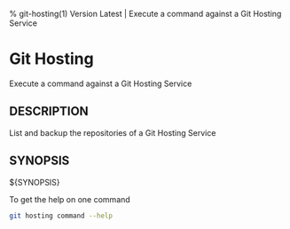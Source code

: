 % git-hosting(1) Version Latest | Execute a command against a Git Hosting Service
# Git Hosting

Execute a command against a Git Hosting Service

## DESCRIPTION

List and backup the repositories of a Git Hosting Service

## SYNOPSIS

${SYNOPSIS}


To get the help on one command
```bash
git hosting command --help
```


